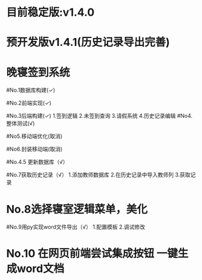 # 目前稳定版:v1.4.0

# 预开发版v1.4.1(历史记录导出完善)

# 晚寝签到系统

#No.1数据库构建(✓)

#No.2前端实现(✓)

#No.3后端构建(✓)
        1.签到逻辑
        2.未签到查询
        3.请假系统
        4.历史记录编辑
#No4.整体测试(√)

#No5.移动端优化(取消)

#No6.封装移动端(取消)

#No.4.5 更新数据库（√）

#No.7获取历史记录（√）
        1.添加教师数据库
        2.在历史记录中导入教师列
        3.获取记录
        
# No.8选择寝室逻辑菜单，美化
        
#No.9用py实现word文件导出（√）
1.配置模板
2.调试修改

# No.10 在网页前端尝试集成按钮 一键生成word文档